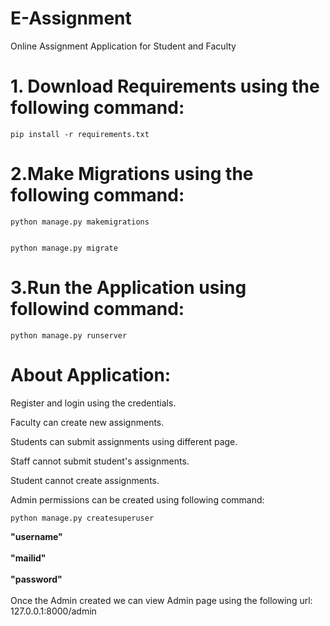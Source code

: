 # E-Assignment

Online Assignment Application for Student and Faculty

# 1. Download Requirements using the following command:

```
pip install -r requirements.txt
```

# 2.Make Migrations using the following command:

```
python manage.py makemigrations


python manage.py migrate
```

# 3.Run the Application using followind command:

```
python manage.py runserver
```

# About Application:

<p>Register and login using the credentials.</p>
<p>Faculty can create new assignments.</p>
<p>Students can submit assignments using different page.</p>
<p>Staff cannot submit student's assignments.</p>
<p>Student cannot create assignments.</p>

Admin permissions can be created using following command:

```
python manage.py createsuperuser
```

<b>
"username"
<br></br>
"mailid"
<br></br>
"password"
</b>
<br></br>
Once the Admin created we can view Admin page using the following url:
127.0.0.1:8000/admin

